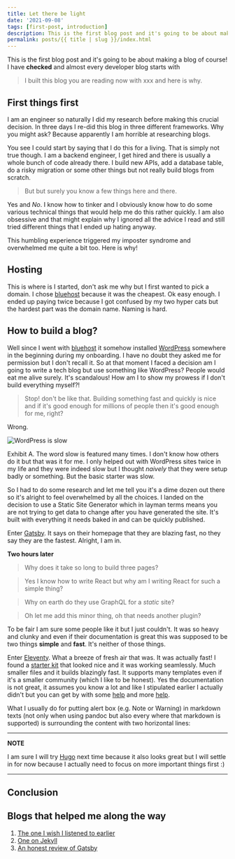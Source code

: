 ```yaml
---
title: Let there be light
date: '2021-09-08'
tags: [first-post, introduction]
description: This is the first blog post and it's going to be about making a blog of course! .
permalink: posts/{{ title | slug }}/index.html
---
```


This is the first blog post and it's going to be about making a blog of course! I have __checked__ and almost every developer blog starts with 
> I built this blog you are reading now with xxx and here is why.

## First things first
I am an engineer so naturally I did my research before making this crucial decision. In three days I re-did this blog in three different frameworks. Why you might ask? Because apparently I am horrible at researching blogs. 


You see I could start by saying that I do this for a living. That is simply not true though. I am a backend engineer, I get hired and there is usually a whole bunch of code already there. I build new APIs, add a database table, do a risky migration or some other things but not really build blogs from scratch. 


> But but surely you know a few things here and there.

Yes and *No*. I know how to tinker and I obviously know how to do some various technical things that would help me do this rather quickly. I am also obsessive and that might explain why I ignored all the advice I read and still tried different things that I ended up hating anyway.

This humbling experience triggered my imposter syndrome and overwhelmed me quite a bit too. Here is why!

## Hosting

This is where is I started, don't ask me why but I first wanted to pick a domain. I chose [bluehost](https://www.bluehost.com/) because it was the cheapest. Ok easy enough. I ended up paying twice because I got confused by my two hyper cats but the hardest part was the domain name. Naming is hard.

## How to build a blog?
Well since I went with [bluehost](https://www.bluehost.com/) it somehow installed [WordPress](https://www.wordpress.com/) somewhere in the beginning during my onboarding. I have no doubt they asked me for permission but I don't recall it. So at that moment I faced a decision am I going to write a tech blog but use something like WordPress? People would eat me alive surely. It's scandalous! How am I to show my prowess if I don't build everything myself?!
> Stop! don't be like that. Building something fast and quickly is nice and if it's good enough for millions of people then it's good enough for me, right?

Wrong. 

![WordPress is slow](../../images/wordpress-slow.png)

Exhibit A. The word slow is featured many times. I don't know how others do it but that was it for me. I only helped out with WordPress sites twice in my life and they were indeed slow but I thought *naively* that they were setup badly or something. But the basic starter was slow.

So I had to do some research and let me tell you it's a dime dozen out there so it's alright to feel overwhelmed by all the choices. I landed on the decision to use a Static Site Generator which in layman terms means you are not trying to get data to change after you have generated the site. It's built with everything it needs baked in and can be quickly published.

Enter [Gatsby](https://www.gatsbyjs.com/). It says on their homepage that they are blazing fast, no they say they are the fastest. Alright, I am in.

**Two hours later**
> Why does it take so long to build three pages?

> Yes I know how to write React but why am I writing React for such a simple thing?

> Why on earth do they use GraphQL for a _static_ site?

> Oh let me add this minor thing, oh that needs another plugin?

To be fair I am sure some people like it but I just couldn't. It was so heavy and clunky and even if their documentation is great this was supposed to be two things **simple** and **fast**. It's neither of those things.

Enter [Eleventy](https://www.11ty.dev/). What a breeze of fresh air that was. It was actually fast! I found a [starter kit](https://eleventyduo.netlify.app/) that looked nice and it was working seamlessly. Much smaller files and it builds blazingly fast. It supports many templates even if it's a smaller community (which I like to be honest). Yes the documentation is not great, it assumes you know a lot and like I stipulated earlier I actually didn't but you can get by with some [help](https://www.11ty.dev/docs/getting-started/) and more [help](https://medium.com/@tarngerine/how-the-heck-do-i-use-eleventy-the-intro-guide-i-wish-i-had-84d9b2689031).



What I usually do for putting alert box (e.g. Note or Warning) in markdown texts (not only when using pandoc but also every where that markdown is supported) is surrounding the content with two horizontal lines:

---
**NOTE**

I am sure I will try [Hugo](https://gohugo.io/) next time because it also looks great but I will settle in for now because I actually need to focus on more important things first :)


---



## Conclusion
## Blogs that helped me along the way

1. [The one I wish I listened to earlier](https://iainbean.com/posts/2020/your-blog-doesnt-need-a-javascript-framework/)
2. [One on Jekyll](https://mokacoding.com/blog/why-i-shouldnt-have-stopped-blogging-with-jekyll/)
3. [An honest review of Gatsby](https://cra.mr/an-honest-review-of-gatsby/)